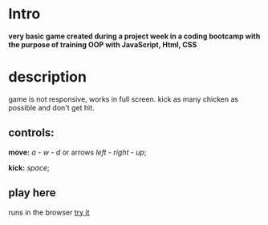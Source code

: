 # Intro
**very basic game created during a project week in a coding bootcamp with the purpose of training OOP with JavaScript, Html, CSS**

# description
game is not responsive,
works in full screen.
kick as many chicken as possible and don't get hit.

## controls:
**move:** _a - w - d_ or arrows _left - right - up_; 

**kick:** _space_;

## play here
runs in the browser [try it](https://machmaegal.github.io/theGame/)


